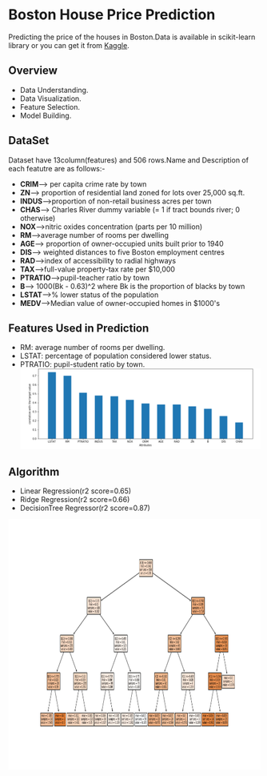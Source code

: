 # Boston House Price Prediction
Predicting the price of the houses in Boston.Data is available in scikit-learn library or you can get it from <a href="https://www.kaggle.com/schirmerchad/bostonhoustingmlnd">Kaggle</a>.



## Overview
- Data Understanding.
- Data Visualization.
- Feature Selection.
- Model Building.


## DataSet 
Dataset have 13column(features) and 506 rows.Name and Description of each featutre are as follows:-
 - **CRIM**--> per capita crime rate by town
- **ZN**--> proportion of residential land zoned for lots over 25,000 sq.ft.
- **INDUS**-->proportion of non-retail business acres per town
- **CHAS**--> Charles River dummy variable (= 1 if tract bounds river; 0 otherwise)
- **NOX**-->nitric oxides concentration (parts per 10 million)
- **RM**-->average number of rooms per dwelling
- **AGE**--> proportion of owner-occupied units built prior to 1940
- **DIS**--> weighted distances to five Boston employment centres
- **RAD**-->index of accessibility to radial highways
- **TAX**-->full-value property-tax rate per $10,000
- **PTRATIO**-->pupil-teacher ratio by town
- **B**--> 1000(Bk - 0.63)^2 where Bk is the proportion of blacks by town
- **LSTAT**-->% lower status of the population
- **MEDV**-->Median value of owner-occupied homes in $1000's

## Features Used in Prediction

- RM: average number of rooms per dwelling.
- LSTAT: percentage of population considered lower status.
- PTRATIO: pupil-student ratio by town.
![important features bar graph](imp_features.png)

## Algorithm
- Linear Regression(r2 score=0.65)
- Ridge Regression(r2 score=0.66)
- DecisionTree Regressor(r2 score=0.87)

<img src="decision_tree.png" alt="DecisionTree" width="1400" height="500" />
